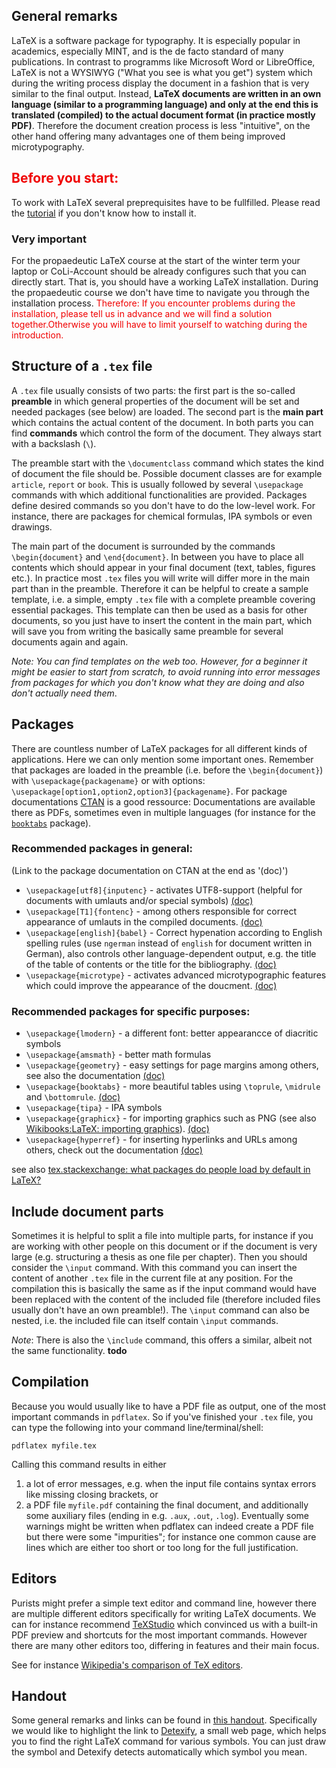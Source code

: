 ## General remarks
LaTeX is a software package for typography. It is especially popular in academics, especially MINT, and is the de facto standard of many publications.  In contrast to programms like Microsoft Word or LibreOffice, LaTeX is not a WYSIWYG ("What you see is what you get") system which during the writing process display the document in a fashion that is very similar to the final output. 
Instead, **LaTeX documents are written in an own language (similar to a programming language) and only at the end this is translated (compiled) to the actual document format (in practice mostly PDF)**.
Therefore the document creation process is less "intuitive", on the other hand offering many advantages one of them being improved microtypography. 

## <font color="#F00000">Before you start:</font>

To work with LaTeX several preprequisites have to be fullfilled. Please read the [tutorial](latex_tut_en.html) if you don't know how to install it.

<div class="panel panel-danger">
  <div class="panel-heading">
    <h3 class="panel-title">Very important</h3>
  </div>
  <div class="panel-body">
    For the propaedeutic LaTeX course at the start of the winter term your laptop or CoLi-Account should be already configures such that you can directly start. That is, you should have a working LaTeX installation. During the propaedeutic course we don't have time to navigate you through the installation process.  
<font color="#F00000">Therefore: If you encounter problems during the installation, please tell us in advance and we will find a solution together.Otherwise you will have to limit yourself to watching during the introduction.</font>
  </div>
</div>


## Structure of a `.tex` file

A `.tex` file usually consists of two parts: the first part is the so-called **preamble** in which general properties of the document will be set and needed packages (see below) are loaded. The second part is the **main part** which contains the actual content of the document. In both parts you can find **commands** which control the form of the document. They always start with a backslash (`\`).

The preamble start with the `\documentclass` command which states the kind of document the file should be. Possible document classes are for example `article`, `report` or `book`.  This is usually followed by several `\usepackage` commands with which additional functionalities are provided. Packages define desired commands so you don't have to do the low-level work. For instance, there are packages for chemical formulas, IPA symbols or even drawings.

The main part of the document is surrounded by the commands `\begin{document}` and `\end{document}`. In between you have to place all contents which should appear in your final document (text, tables, figures etc.). In practice most `.tex` files you will write will differ more in the main part than in the preamble. Therefore it can be helpful to create a sample template, i.e. a simple, empty `.tex` file with a complete preamble covering essential packages. This template can then be used as a basis for other documents, so you just have to insert the content in the main part, which will save you from writing the basically same preamble for several documents again and again. 

*Note: You can find templates on the web too. However, for a beginner it might be easier to start from scratch, to avoid running into error messages from packages for which you don't know what they are doing and also don't actually need them*.

## Packages

There are countless number of LaTeX packages for all different kinds of applications.  Here we can only mention some important ones.   Remember that packages are loaded in the preamble (i.e. before the `\begin{document}`) with `\usepackage{packagename}` or with options: `\usepackage[option1,option2,option3]{packagename}`. For package documentations [CTAN](https://www.ctan.org/) is a good ressource: Documentations are available there as PDFs, sometimes even in multiple languages (for instance for the [`booktabs`](https://www.ctan.org/pkg/booktabs) package). 

### Recommended packages in general: 

(Link to the package documentation on CTAN at the end as '(doc)')

- `\usepackage[utf8]{inputenc}` - activates UTF8-support (helpful for documents with umlauts and/or special symbols) [(doc)](https://www.ctan.org/pkg/inputenc)
- `\usepackage[T1]{fontenc}` - among others responsible for correct appearance of umlauts in the compiled documents. [(doc)](https://www.ctan.org/pkg/fontenc)
- `\usepackage[english]{babel}` - Correct hypenation according to English spelling rules (use `ngerman` instead of `english` for document written in German), also controls other language-dependent output, e.g. the title of the table of contents or the title for the bibliography. [(doc)](https://www.ctan.org/pkg/babel)
- `\usepackage{microtype}` - activates advanced microtypographic features which could improve the appearance of the doucment. [(doc)](https://www.ctan.org/pkg/microtype)

### Recommended packages for specific purposes: 

- `\usepackage{lmodern}` - a different font: better appearancce of diacritic symbols
- `\usepackage{amsmath}` - better math formulas 
- `\usepackage{geometry}` - easy settings for page margins among others, see also the documentation [(doc)](https://www.ctan.org/pkg/geometry)
- `\usepackage{booktabs}` - more beautiful tables using `\toprule`, `\midrule` and `\bottomrule`. [(doc)](https://www.ctan.org/pkg/booktabs)
- `\usepackage{tipa}` - IPA symbols
- `\usepackage{graphicx}` - for importing graphics such as PNG (see also [Wikibooks:LaTeX: importing graphics](https://en.wikibooks.org/wiki/LaTeX/Importing_Graphics)). [(doc)](https://www.ctan.org/pkg/graphicx)
- `\usepackage{hyperref}` - for inserting hyperlinks and URLs among others, check out the documentation [(doc)](https://www.ctan.org/pkg/hyperref)

see also [tex.stackexchange: what packages do people load by default in LaTeX?](https://tex.stackexchange.com/q/553)


## Include document parts

Sometimes it is helpful to split a file into multiple parts, for instance if you are working with other people on this document or if the document is very large (e.g. structuring a thesis as one file per chapter). Then you should consider the `\input` command. With this command you can insert the content of another `.tex` file in the current file at any position. For the compilation this is basically the same as if the input command would have been replaced with the content of the included file (therefore included files usually don't have an own preamble!). The `\input` command can also be nested, i.e. the included file can itself contain `\input` commands.

*Note*: There is also the `\include` command, this offers a similar, albeit not the same functionality.  **todo**

## Compilation

Because you would usually like to have a PDF file as output, one of the most important commands in `pdflatex`. So if you've finished your `.tex` file, you can type the following into your command line/terminal/shell:
```shell
pdflatex myfile.tex
```

Calling this command results in either

1. a lot of error messages, e.g. when the input file contains syntax errors like missing closing brackets, or
2. a PDF file `myfile.pdf` containing the final document, and additionally some auxiliary files (ending in e.g. `.aux`, `.out`, `.log`). Eventually some warnings might be written when pdflatex can indeed create a PDF file but there were some "impurities"; for instance one common cause are lines which are either too short or too long for the full justification.

## Editors
Purists might prefer a simple text editor and command line, however there are multiple different editors specifically for writing LaTeX documents. We can for instance recommend [TeXStudio](http://texstudio.sourceforge.net/) which convinced us with a built-in PDF preview and shortcuts for the most important commands. However there are many other editors too, differing in features and their main focus.

See for instance [Wikipedia's comparison of TeX editors](https://en.wikipedia.org/wiki/Comparison_of_TeX_editors).

## Handout

Some general remarks and links can be found in [this handout](../pdf/Handout_eng.pdf). Specifically we would like to highlight the link to [Detexify](https://detexify.kirelabs.org/classify.html), a small web page, which helps you to find the right LaTeX command for various symbols. You can just draw the symbol and Detexify detects automatically which symbol you mean.
 

